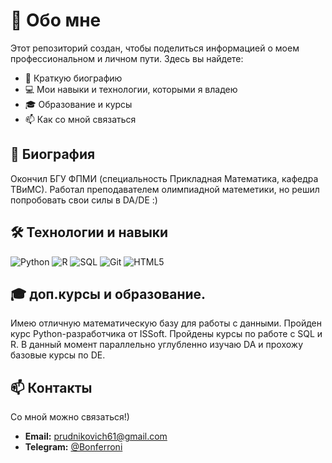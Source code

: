 # 🌟 Обо мне
Этот репозиторий создан, чтобы поделиться информацией о моем профессиональном и личном пути. Здесь вы найдете:
- 📌 Краткую биографию
- 💻 Мои навыки и технологии, которыми я владею
- 🎓 Образование и курсы
- 📫 Как со мной связаться

## 📌 Биография
Окончил БГУ ФПМИ (специальность Прикладная Математика, кафедра ТВиМС). Работал преподавателем олимпиадной матеметики,
но решил попробовать свои силы в DA/DE :)

## 🛠 Технологии и навыки
![Python](https://img.shields.io/badge/Python-3776AB?style=for-the-badge&logo=python&logoColor=white)
![R](https://img.shields.io/badge/R-276DC3?style=for-the-badge&logo=r&logoColor=white)
![SQL](https://img.shields.io/badge/SQL-4479A1?style=for-the-badge&logo=postgresql&logoColor=white)
![Git](https://img.shields.io/badge/Git-F05032?style=for-the-badge&logo=git&logoColor=white)
![HTML5](https://img.shields.io/badge/HTML5-E34F26?style=for-the-badge&logo=html5&logoColor=white)

## 🎓 доп.курсы и образование. 
Имею отличную математическую базу для работы с данными.
Пройден курс Python-разработчика от ISSoft. 
Пройдены курсы по работе с SQL и R.
В данный момент параллельно углубленно изучаю DA и
прохожу базовые курсы по DE.

## 📫 Контакты
Со мной можно связаться!) 
- **Email:** [prudnikovich61@gmail.com](mailto:prudnkovich61@gmail.com)  
- **Telegram:** [@Bonferroni](https://t.me/Bonferroni)  
